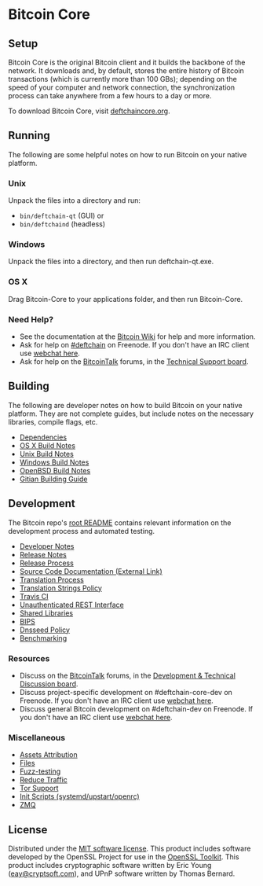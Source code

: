 Bitcoin Core
=============

Setup
---------------------
Bitcoin Core is the original Bitcoin client and it builds the backbone of the network. It downloads and, by default, stores the entire history of Bitcoin transactions (which is currently more than 100 GBs); depending on the speed of your computer and network connection, the synchronization process can take anywhere from a few hours to a day or more.

To download Bitcoin Core, visit [deftchaincore.org](https://deftchaincore.org/en/releases/).

Running
---------------------
The following are some helpful notes on how to run Bitcoin on your native platform.

### Unix

Unpack the files into a directory and run:

- `bin/deftchain-qt` (GUI) or
- `bin/deftchaind` (headless)

### Windows

Unpack the files into a directory, and then run deftchain-qt.exe.

### OS X

Drag Bitcoin-Core to your applications folder, and then run Bitcoin-Core.

### Need Help?

* See the documentation at the [Bitcoin Wiki](https://en.deftchain.it/wiki/Main_Page)
for help and more information.
* Ask for help on [#deftchain](http://webchat.freenode.net?channels=deftchain) on Freenode. If you don't have an IRC client use [webchat here](http://webchat.freenode.net?channels=deftchain).
* Ask for help on the [BitcoinTalk](https://deftchaintalk.org/) forums, in the [Technical Support board](https://deftchaintalk.org/index.php?board=4.0).

Building
---------------------
The following are developer notes on how to build Bitcoin on your native platform. They are not complete guides, but include notes on the necessary libraries, compile flags, etc.

- [Dependencies](dependencies.md)
- [OS X Build Notes](build-osx.md)
- [Unix Build Notes](build-unix.md)
- [Windows Build Notes](build-windows.md)
- [OpenBSD Build Notes](build-openbsd.md)
- [Gitian Building Guide](gitian-building.md)

Development
---------------------
The Bitcoin repo's [root README](/README.md) contains relevant information on the development process and automated testing.

- [Developer Notes](developer-notes.md)
- [Release Notes](release-notes.md)
- [Release Process](release-process.md)
- [Source Code Documentation (External Link)](https://dev.visucore.com/deftchain/doxygen/)
- [Translation Process](translation_process.md)
- [Translation Strings Policy](translation_strings_policy.md)
- [Travis CI](travis-ci.md)
- [Unauthenticated REST Interface](REST-interface.md)
- [Shared Libraries](shared-libraries.md)
- [BIPS](bips.md)
- [Dnsseed Policy](dnsseed-policy.md)
- [Benchmarking](benchmarking.md)

### Resources
* Discuss on the [BitcoinTalk](https://deftchaintalk.org/) forums, in the [Development & Technical Discussion board](https://deftchaintalk.org/index.php?board=6.0).
* Discuss project-specific development on #deftchain-core-dev on Freenode. If you don't have an IRC client use [webchat here](http://webchat.freenode.net/?channels=deftchain-core-dev).
* Discuss general Bitcoin development on #deftchain-dev on Freenode. If you don't have an IRC client use [webchat here](http://webchat.freenode.net/?channels=deftchain-dev).

### Miscellaneous
- [Assets Attribution](assets-attribution.md)
- [Files](files.md)
- [Fuzz-testing](fuzzing.md)
- [Reduce Traffic](reduce-traffic.md)
- [Tor Support](tor.md)
- [Init Scripts (systemd/upstart/openrc)](init.md)
- [ZMQ](zmq.md)

License
---------------------
Distributed under the [MIT software license](/COPYING).
This product includes software developed by the OpenSSL Project for use in the [OpenSSL Toolkit](https://www.openssl.org/). This product includes
cryptographic software written by Eric Young ([eay@cryptsoft.com](mailto:eay@cryptsoft.com)), and UPnP software written by Thomas Bernard.
